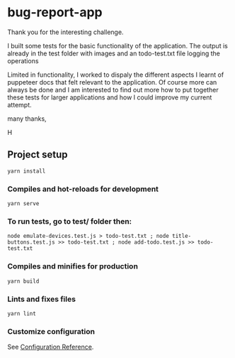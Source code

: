 # bug-report-app
Thank you for the interesting challenge.

I built some tests for the basic functionality of the application. The output is already in the test folder with images and an todo-test.txt file logging the operations

Limited in functionality, I worked to dispaly the different aspects I learnt of puppeteer docs that felt relevant to the application. 
Of course more can always be done and I am interested to find out more how to put together these tests for larger applications and how I could improve my current attempt.

many thanks,

H

## Project setup
```
yarn install
```

### Compiles and hot-reloads for development
```
yarn serve
```

### To run tests, go to test/ folder then:

```
node emulate-devices.test.js > todo-test.txt ; node title-buttons.test.js >> todo-test.txt ; node add-todo.test.js >> todo-test.txt
```

### Compiles and minifies for production
```
yarn build
```

### Lints and fixes files
```
yarn lint
```

### Customize configuration
See [Configuration Reference](https://cli.vuejs.org/config/).
